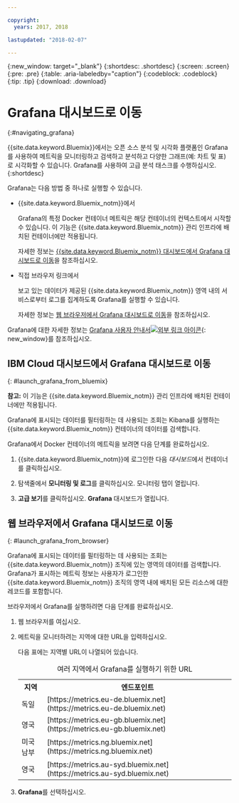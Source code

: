 ```yaml
---

copyright:
  years: 2017, 2018

lastupdated: "2018-02-07"

---
```


{:new_window: target="_blank"}
{:shortdesc: .shortdesc}
{:screen: .screen}
{:pre: .pre}
{:table: .aria-labeledby="caption"}
{:codeblock: .codeblock}
{:tip: .tip}
{:download: .download}


# Grafana 대시보드로 이동
{:#navigating_grafana}

{{site.data.keyword.Bluemix}}에서는 오픈 소스 분석 및 시각화 플랫폼인 Grafana를 사용하여 메트릭을 모니터링하고 검색하고 분석하고 다양한 그래프(예: 차트 및 표)로 시각화할 수 있습니다. Grafana를 사용하여 고급 분석 태스크를 수행하십시오.
{:shortdesc}

Grafana는 다음 방법 중 하나로 실행할 수 있습니다.

* {{site.data.keyword.Bluemix_notm}}에서

    Grafana의 특정 Docker 컨테이너 메트릭은 해당 컨테이너의 컨텍스트에서 시작할 수 있습니다. 이 기능은 {{site.data.keyword.Bluemix_notm}} 관리 인프라에 배치된 컨테이너에만 적용됩니다. 
    
    자세한 정보는 [{{site.data.keyword.Bluemix_notm}} 대시보드에서 Grafana 대시보드로 이동](navigating_grafana.html#launch_grafana_from_bluemix)을 참조하십시오.

* 직접 브라우저 링크에서

    보고 있는 데이터가 제공된 {{site.data.keyword.Bluemix_notm}} 영역 내의 서비스로부터 로그를 집계하도록 Grafana를 실행할 수 있습니다.
    
    자세한 정보는 [웹 브라우저에서 Grafana 대시보드로 이동](navigating_grafana.html#launch_grafana_from_browser)을 참조하십시오.
    
Grafana에 대한 자세한 정보는 [Grafana 사용자 안내서![외부 링크 아이콘](../../../icons/launch-glyph.svg "외부 링크 아이콘")](http://docs.grafana.org/guides/getting_started/){: new_window}를 참조하십시오.


##  IBM Cloud 대시보드에서 Grafana 대시보드로 이동
{: #launch_grafana_from_bluemix}

**참고:** 이 기능은 {{site.data.keyword.Bluemix_notm}} 관리 인프라에 배치된 컨테이너에만 적용됩니다. 

Grafana에 표시되는 데이터를 필터링하는 데 사용되는 조회는 Kibana를 실행하는 {{site.data.keyword.Bluemix_notm}} 컨테이너의 데이터를 검색합니다. 

Grafana에서 Docker 컨테이너의 메트릭을 보려면 다음 단계를 완료하십시오.

1. {{site.data.keyword.Bluemix_notm}}에 로그인한 다음 *대시보드*에서 컨테이너를 클릭하십시오. 
    
2. 탐색줄에서 **모니터링 및 로그**를 클릭하십시오. 모니터링 탭이 열립니다. 
    
3. **고급 보기**를 클릭하십시오. **Grafana** 대시보드가 열립니다.


##  웹 브라우저에서 Grafana 대시보드로 이동
{: #launch_grafana_from_browser}

Grafana에 표시되는 데이터를 필터링하는 데 사용되는 조회는 {{site.data.keyword.Bluemix_notm}} 조직에 있는 영역의 데이터를 검색합니다. Grafana가 표시하는 메트릭 정보는 사용자가 로그인한 {{site.data.keyword.Bluemix_notm}} 조직의 영역 내에 배치된 모든 리소스에 대한 레코드를 포함합니다.

브라우저에서 Grafana를 실행하려면 다음 단계를 완료하십시오.

1. 웹 브라우저를 여십시오. 
2. 메트릭을 모니터하려는 지역에 대한 URL을 입력하십시오. 

    다음 표에는 지역별 URL이 나열되어 있습니다.
	<table>
      <caption>여러 지역에서 Grafana를 실행하기 위한 URL</caption>
      <tr>
        <th>지역</th>
	    <th>엔드포인트</th>
      </tr>
      <tr>
        <td>독일</td>
	    <td>[https://metrics.eu-de.bluemix.net](https://metrics.eu-de.bluemix.net)</td>
      </tr>
      <tr>
        <td>영국</td>
	    <td>[https://metrics.eu-gb.bluemix.net](https://metrics.eu-gb.bluemix.net)</td>
      </tr>
      <tr>
        <td>미국 남부</td>
    	<td>[https://metrics.ng.bluemix.net](https://metrics.ng.bluemix.net)</td>
      </tr>
      <tr>
        <td>영국</td>
	    <td>[https://metrics.au-syd.bluemix.net](https://metrics.au-syd.bluemix.net)</td>
      </tr>
      
    </table>
	
2. **Grafana**를 선택하십시오.
     

